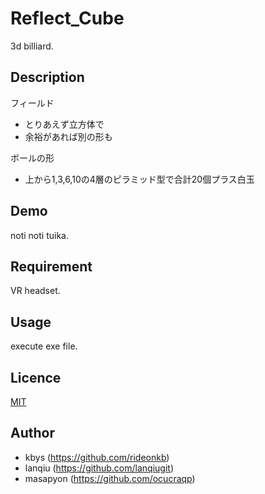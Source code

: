 # Reflect_Cube
3d billiard.

## Description
フィールド
- とりあえず立方体で
- 余裕があれば別の形も

ボールの形
- 上から1,3,6,10の4層のピラミッド型で合計20個プラス白玉

## Demo
noti noti tuika.

## Requirement
VR headset.

## Usage
execute exe file.

## Licence

[MIT](https://github.com/tcnksm/tool/blob/master/LICENCE)

## Author
- kbys (https://github.com/rideonkb)
- lanqiu (https://github.com/lanqiugit)
- masapyon (https://github.com/ocucraqp)

